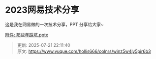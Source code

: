 # 2023网易技术分享

这是我在网易做的一次技术分享，PPT 分享给大家~ 



[附件: 那些年踩坑.pptx](./attachments/_W17mrwlvli_wHZO/那些年踩坑.pptx)



> 更新: 2025-07-21 22:11:40  
> 原文: <https://www.yuque.com/hollis666/oolnrs/winz5w4iy5pir6b3>
